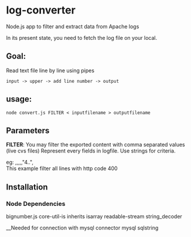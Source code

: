 # log-converter

Node.js app to filter and extract data from Apache logs

In its present state, you need to fetch the log file on your local.

## Goal:

Read text file line by line using pipes

    input -> upper -> add line number -> output

## usage:

```
node convert.js FILTER < inputfilename > outputfilename
```

## Parameters

__FILTER__: You may filter the exported content with comma separated values (live cvs files)
Represent every fields in logfile. Use strings for criteria.

eg: ,,,,,"4..",  
This example filter all lines with http code 400

## Installation

### Node Dependencies

bignumber.js
core-util-is
inherits
isarray
readable-stream
string_decoder

__Needed for connection with mysql connector
mysql
sqlstring

